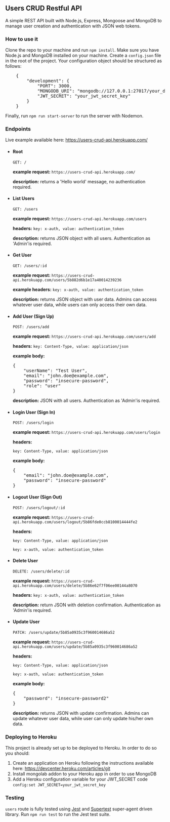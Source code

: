 <h2>Users CRUD Restful API</h2>
<p>A simple REST API built with Node.js, Express, Mongoose and MongoDB to manage user creation and authentication with JSON web tokens.</p>

<h3>How to use it</h3>
<p>Clone the repo to your machine and run <code>npm install</code>. Make sure you have Node.js and MongoDB installed on your machine.
Create a <code>config.json</code> file in the root of the project. Your configuration object should be structured as follows:
<pre>
    {
        "development": {
            "PORT": 3000,
            "MONGODB_URI": "mongodb://127.0.0.1:27017/your_db_name",
            "JWT_SECRET": "your_jwt_secret_key"
        }
    }   
</pre>
Finally, run <code>npm run start-server</code> to run the server with Nodemon.</p>

<h3>Endpoints</h3>
<p>Live example available here: <a href="https://users-crud-api.herokuapp.com/" target="blank">https://users-crud-api.herokuapp.com/</a></p>
<ul>
    <li>
        <h4>Root</h4> 
        <code>GET: /</code>
        <p><b>example request:</b> <code>https://users-crud-api.herokuapp.com/</code></p>
        <p><b>description:</b> returns a 'Hello world' message, no authentication required.</p>
    </li>
    <li>
        <h4>List Users</h4> 
        <code>GET: /users</code>
        <p><b>example request:</b> <code>https://users-crud-api.herokuapp.com/users</code></p>
        <p><b>headers:</b> <code>key: x-auth, value: authentication_token</code></p>
        <p><b>description:</b> returns JSON object with all users. Authentication as 'Admin'is required.</p>
    </li>
    <li>
        <h4>Get User</h4> 
        <code>GET: /users/:id</code>
        <p><b>example request:</b> <code>https://users-crud-api.herokuapp.com/users/5b882d6b1e17a40014239236</code></p>
        <p><b>example headers:</b> <code>key: x-auth, value: authentication_token</code></p>
        <p><b>description:</b> returns JSON object with user data. Admins can access whatever user data, while users can only access their own data.</p>
    </li>
    <li>
        <h4>Add User (Sign Up)</h4> 
        <code>POST: /users/add</code>
        <p><b>example request:</b> <code>https://users-crud-api.herokuapp.com/users/add</code></p>
        <p><b>headers:</b> <code>key: Content-Type, value: application/json</code></p>
        <p><b>example body:</b></p>
<pre>
{
    "userName": "Test User",
    "email": "john.doe@example.com",
    "password": "insecure-password",
    "role": "user"
}
</pre>
        <p><b>description:</b> JSON with all users. Authentication as 'Admin'is required.</p>
    </li>
    <li>
        <h4>Login User (Sign In)</h4> 
        <code>POST: /users/login</code>
        <p><b>example request:</b> <code>https://users-crud-api.herokuapp.com/users/login</code></p>
        <p><b>headers:</b> </p>
            <p><code>key: Content-Type, value: application/json</code></p>
        <p><b>example body:</b></p>
<pre>
{
    "email": "john.doe@example.com",
    "password": "insecure-password"
}
</pre>
    </li>
    <li>
        <h4>Logout User (Sign Out)</h4> 
        <code>POST: /users/logout/:id</code>
        <p><b>example request:</b> <code>https://users-crud-api.herokuapp.com/users/logout/5b86fde0ccb8100014444fe2</code></p>
        <p><b>headers:</b></p>
        <p><code>key: Content-Type, value: application/json</code></p>
        <p><code>key: x-auth, value: authentication_token</code></p>
    </li>
    <li>
        <h4>Delete User</h4> 
        <code>DELETE: /users/delete/:id</code>
        <p><b>example request:</b> <code>https://users-crud-api.herokuapp.com/users/delete/5b86e62f7f06ee00144a8070</code></p>
        <p><b>headers:</b> <code>key: x-auth, value: authentication_token</code></p>
        <p><b>description:</b> return JSON with deletion confirmation. Authentication as 'Admin'is required.</p>
    </li>
    <li>
        <h4>Update User</h4> 
        <code>PATCH: /users/update/5b85a0935c3f960014686a52</code>
        <p><b>example request:</b> <code>https://users-crud-api.herokuapp.com/users/update/5b85a0935c3f960014686a52</code></p>
        <p><b>headers:</b></p>
        <p><code>key: Content-Type, value: application/json</code></p>
        <p><code>key: x-auth, value: authentication_token</code></p>
        <p><b>example body:</b></p>
<pre>
{
    "password": "insecure-password2"
}
</pre>
        <p><b>description:</b> returns JSON with update confirmation. Admins can update whatever user data, while user can only update his/her own data.</p>
    </li>
</ul>

<h3>Deploying to Heroku</h3>
<p>This project is already set up to be deployed to Heroku. In order to do so you should:</p>
<ol>
    <li>Create an application on Heroku following the instructions available here: <a href="https://devcenter.heroku.com/articles/git" target="blank">https://devcenter.heroku.com/articles/git</a></li>
    <li>Install mongolab addon to your Heroku app in order to use MongoDB</li>
    <li>Add a Heroku configuration variable for your JWT_SECRET code <code>config:set JWT_SECRET=your_jwt_secret_key</code></li>
</ol>

<h3>Testing</h3>
<p><code>users</code> route is fully tested using <a href="https://github.com/visionmedia/supertest" target="blank">Jest</a> and <a href="https://github.com/visionmedia/supertest" target="blank">Supertest</a> super-agent driven library. Run <code>npm run test</code> to run the Jest test suite.</p>
